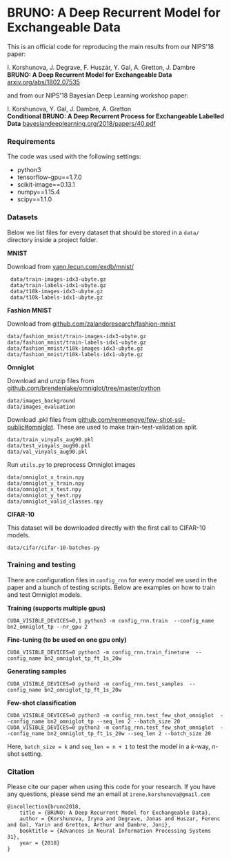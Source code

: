 # BRUNO: A Deep Recurrent Model for Exchangeable Data

This is an official code for reproducing the main results from our NIPS'18 paper:

I. Korshunova, J. Degrave, F. Huszár, Y. Gal, A. Gretton, J. Dambre<br>
**BRUNO: A Deep Recurrent Model for Exchangeable Data** <br>
[arxiv.org/abs/1802.07535](https://arxiv.org/abs/1802.07535)

and from our NIPS'18 Bayesian Deep Learning workshop paper:

I. Korshunova, Y. Gal, J. Dambre, A. Gretton<br>
**Conditional BRUNO: A Deep Recurrent Process for Exchangeable Labelled Data**
[bayesiandeeplearning.org/2018/papers/40.pdf](http://bayesiandeeplearning.org/2018/papers/40.pdf) 


### Requirements

The code was used with the following settings:

- python3
- tensorflow-gpu==1.7.0
- scikit-image==0.13.1
- numpy==1.15.4
- scipy==1.1.0

### Datasets

Below we list files for every dataset that should be stored in a `data/` directory inside a project folder.


**MNIST** 

Download from [yann.lecun.com/exdb/mnist/](http://yann.lecun.com/exdb/mnist/)

```
 data/train-images-idx3-ubyte.gz
 data/train-labels-idx1-ubyte.gz
 data/t10k-images-idx3-ubyte.gz
 data/t10k-labels-idx1-ubyte.gz
```


**Fashion MNIST**

Download from [github.com/zalandoresearch/fashion-mnist](https://github.com/zalandoresearch/fashion-mnist)

```
data/fashion_mnist/train-images-idx3-ubyte.gz
data/fashion_mnist/train-labels-idx1-ubyte.gz
data/fashion_mnist/t10k-images-idx3-ubyte.gz
data/fashion_mnist/t10k-labels-idx1-ubyte.gz
```

**Omniglot**

Download and unzip files from  [github.com/brendenlake/omniglot/tree/master/python](https://github.com/brendenlake/omniglot/tree/master/python ) 

```
data/images_background
data/images_evaluation
```

Download .pkl files from [github.com/renmengye/few-shot-ssl-public#omniglot](https://github.com/renmengye/few-shot-ssl-public#omniglot). These are used to make train-test-validation split.

```
data/train_vinyals_aug90.pkl
data/test_vinyals_aug90.pkl
data/val_vinyals_aug90.pkl
```

Run `utils.py` to preprocess Omniglot images

```
data/omniglot_x_train.npy
data/omniglot_y_train.npy
data/omniglot_x_test.npy
data/omniglot_y_test.npy
data/omniglot_valid_classes.npy
``` 

**CIFAR-10**

This dataset will be downloaded directly with the first call to CIFAR-10 models.

```
data/cifar/cifar-10-batches-py
```


### Training and testing

There are configuration files in `config_rnn` for every model we used in the paper
and a bunch of testing scripts. Below are examples on how to train and test Omniglot models.   

**Training (supports multiple gpus)**
```
CUDA_VISIBLE_DEVICES=0,1 python3 -m config_rnn.train  --config_name bn2_omniglot_tp --nr_gpu 2
```

**Fine-tuning (to be used on one gpu only)**
```
CUDA_VISIBLE_DEVICES=0 python3 -m config_rnn.train_finetune  --config_name bn2_omniglot_tp_ft_1s_20w
```

**Generating samples**

```
CUDA_VISIBLE_DEVICES=0 python3 -m config_rnn.test_samples  --config_name bn2_omniglot_tp_ft_1s_20w
```

**Few-shot classification**
   
```
CUDA_VISIBLE_DEVICES=0 python3 -m config_rnn.test_few_shot_omniglot  --config_name bn2_omniglot_tp --seq_len 2 --batch_size 20
CUDA_VISIBLE_DEVICES=0 python3 -m config_rnn.test_few_shot_omniglot  --config_name bn2_omniglot_tp_ft_1s_20w --seq_len 2 --batch_size 20
```
Here, `batch_size = k` and `seq_len = n + 1` to test the model in a *k*-way, *n*-shot setting.


### Citation

Please cite our paper when using this code for your research. If you have any questions, please send me an email at `irene.korshunova@gmail.com`

```
@incollection{bruno2018,
    title = {BRUNO: A Deep Recurrent Model for Exchangeable Data},
    author = {Korshunova, Iryna and Degrave, Jonas and Huszar, Ferenc and Gal, Yarin and Gretton, Arthur and Dambre, Joni},
    booktitle = {Advances in Neural Information Processing Systems 31},
    year = {2018}
}
```



